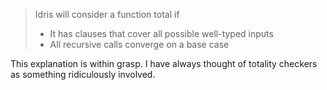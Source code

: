 > Idris will consider a function total if
> - It has clauses that cover all possible well-typed inputs
> - All recursive calls converge on a base case

This explanation is within grasp. I have always thought of totality checkers as something ridiculously involved.
